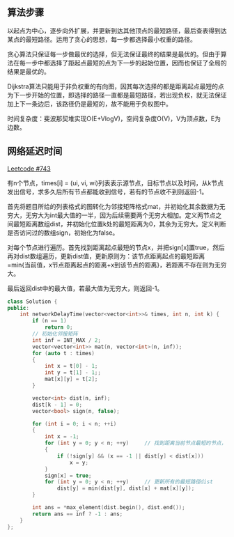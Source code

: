 算法步骤
---
以起点为中心，逐步向外扩展，并更新到达其他顶点的最短路径，最后查表得到达某点的最短路径。运用了贪心的思想，每一步都选择最小权重的路径。

贪心算法只保证每一步做最优的选择，但无法保证最终的结果是最优的。但由于算法在每一步中都选择了距起点最短的点为下一步的起始位置，因而也保证了全局的结果是最优的。

Dijkstra算法只能用于非负权重的有向图，因其每次选择的都是距离起点最短的点为下一步开始的位置，即选择的路径一直都是最短路径，若出现负权，就无法保证加上下一条边后，该路径仍是最短的，故不能用于负权图中。

时间复杂度：斐波那契堆实现O(E+VlogV)，空间复杂度O(V)，V为顶点数，E为边数。

网络延迟时间
---
[Leetcode #743](https://leetcode.cn/problems/network-delay-time/)

有n个节点，times[i] = (ui, vi, wi)列表表示源节点，目标节点以及时间，从k节点发出信号，求多久后所有节点都能收到信号，若有的节点收不到则返回-1。

首先将题目所给的列表格式的图转化为邻接矩阵格式mat，并初始化其余数据为无穷大，无穷大为int最大值的一半，因为后续需要两个无穷大相加。定义两节点之间最短距离数组dist，并初始化位置k处的最短距离为0，其余为无穷大。定义判断是否访问过的数组sign，初始化为false。

对每个节点进行遍历。首先找到距离起点最短的节点x，并把sign[x]置true，然后再对dist数组遍历，更新dist值，更新原则为：该节点距离起点的最短距离=min{当前值，x节点距离起点的距离+x到该节点的距离}，若距离不存在则为无穷大。

最后返回dist中的最大值，若最大值为无穷大，则返回-1。
```cpp
class Solution {
public:
    int networkDelayTime(vector<vector<int>>& times, int n, int k) {
        if (n == 1)
            return 0;
        // 初始化邻接矩阵
        int inf = INT_MAX / 2;
        vector<vector<int>> mat(n, vector<int>(n, inf));
        for (auto t : times)
        {
            int x = t[0] - 1;
            int y = t[1] - 1;;
            mat[x][y] = t[2];
        }

        vector<int> dist(n, inf);
        dist[k - 1] = 0;
        vector<bool> sign(n, false);

        for (int i = 0; i < n; ++i)
        {
            int x = -1;
            for (int y = 0; y < n; ++y)     // 找到距离当前节点最短的节点，作为下一个起点x
            {
                if (!sign[y] && (x == -1 || dist[y] < dist[x]))
                    x = y;
            }
            sign[x] = true;
            for (int y = 0; y < n; ++y)     // 更新所有的最短路径dist
                dist[y] = min(dist[y], dist[x] + mat[x][y]);
        }

        int ans = *max_element(dist.begin(), dist.end());
        return ans == inf ? -1 : ans;
    }
};
```
